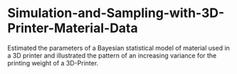 # Simulation-and-Sampling-with-3D-Printer-Material-Data
Estimated the parameters of a Bayesian statistical model of material used in a 3D printer and illustrated the pattern of an increasing variance for the printing weight of a 3D-Printer.
